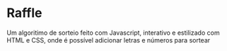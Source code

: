 # Raffle
Um algoritimo de sorteio feito com Javascript, interativo e estilizado com HTML e CSS, onde é possível adicionar letras e números para sortear
